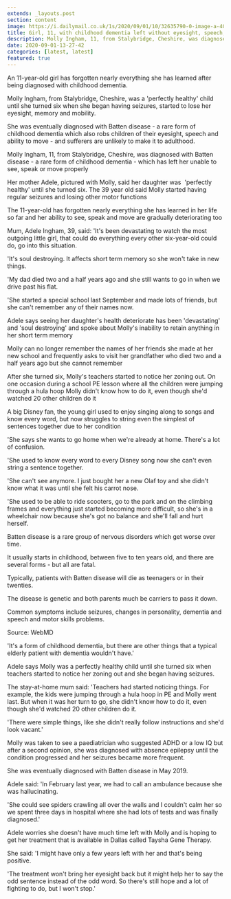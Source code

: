 ```yaml
---
extends: _layouts.post
section: content
image: https://i.dailymail.co.uk/1s/2020/09/01/10/32635790-0-image-a-40_1598950838869.jpg 
title: Girl, 11, with childhood dementia left without eyesight, speech, memory or the ability to move 
description: Molly Ingham, 11, from Stalybridge, Cheshire, was diagnosed with Batten disease - a rare form of genetic childhood dementia - with sufferers unlikely to make it to adulthood. 
date: 2020-09-01-13-27-42 
categories: [latest, latest] 
featured: true 
--- 
```

An 11-year-old girl has forgotten nearly everything she has learned after being diagnosed with childhood dementia.

Molly Ingham, from Stalybridge, Cheshire, was a 'perfectly healthy' child until she turned six when she began having seizures, started to lose her eyesight, memory and mobility.

She was eventually diagnosed with Batten disease - a rare form of childhood dementia which also robs children of their eyesight, speech and ability to move - and sufferers are unlikely to make it to adulthood.

Molly Ingham, 11, from Stalybridge, Cheshire, was diagnosed with Batten disease - a rare form of childhood dementia - which has left her unable to see, speak or move properly

Her mother Adele, pictured with Molly, said her daughter was  'perfectly healthy' until she turned six. The 39 year old said Molly started having regular seizures and losing other motor functions

The 11-year-old has forgotten nearly everything she has learned in her life so far and her ability to see, speak and move are gradually deteriorating too

Mum, Adele Ingham, 39, said: 'It's been devastating to watch the most outgoing little girl, that could do everything every other six-year-old could do, go into this situation.

'It's soul destroying. It affects short term memory so she won't take in new things.

'My dad died two and a half years ago and she still wants to go in when we drive past his flat.

'She started a special school last September and made lots of friends, but she can't remember any of their names now.

Adele says seeing her daughter's health deteriorate has been 'devastating' and 'soul destroying' and spoke about Molly's inability to retain anything in her short term memory 

Molly can no longer remember the names of her friends she made at her new school and frequently asks to visit her grandfather who died two and a half years ago but she cannot remember

After she turned six, Molly's teachers started to notice her zoning out. On one occasion during a school PE lesson where all the children were jumping through a hula hoop Molly didn't know how to do it, even though she'd watched 20 other children do it

A big Disney fan, the young girl used to enjoy singing along to songs and know every word, but now struggles to string even the simplest of sentences together due to her condition

'She says she wants to go home when we're already at home. There's a lot of confusion.

'She used to know every word to every Disney song now she can't even string a sentence together.

'She can't see anymore. I just bought her a new Olaf toy and she didn't know what it was until she felt his carrot nose.

'She used to be able to ride scooters, go to the park and on the climbing frames and everything just started becoming more difficult, so she's in a wheelchair now because she's got no balance and she'll fall and hurt herself.

Batten disease is a rare group of nervous disorders which get worse over time. 

It usually starts in childhood, between five to ten years old, and there are several forms - but all are fatal. 

Typically, patients with Batten disease will die as teenagers or in their twenties.

The disease is genetic and both parents much be carriers to pass it down.

Common symptoms include seizures, changes in personality, dementia and speech and motor skills problems.

Source: WebMD

'It's a form of childhood dementia, but there are other things that a typical elderly patient with dementia wouldn't have.'

Adele says Molly was a perfectly healthy child until she turned six when teachers started to notice her zoning out and she began having seizures.

The stay-at-home mum said: 'Teachers had started noticing things. For example, the kids were jumping through a hula hoop in PE and Molly went last. But when it was her turn to go, she didn't know how to do it, even though she'd watched 20 other children do it.

'There were simple things, like she didn't really follow instructions and she'd look vacant.'

Molly was taken to see a paediatrician who suggested ADHD or a low IQ but after a second opinion, she was diagnosed with absence epilepsy until the condition progressed and her seizures became more frequent.

She was eventually diagnosed with Batten disease in May 2019.

Adele said: 'In February last year, we had to call an ambulance because she was hallucinating.

'She could see spiders crawling all over the walls and I couldn't calm her so we spent three days in hospital where she had lots of tests and was finally diagnosed.'

Adele worries she doesn't have much time left with Molly and is hoping to get her treatment that is available in Dallas called Taysha Gene Therapy.

She said: 'I might have only a few years left with her and that's being positive.

'The treatment won't bring her eyesight back but it might help her to say the odd sentence instead of the odd word. So there's still hope and a lot of fighting to do, but I won't stop.'

